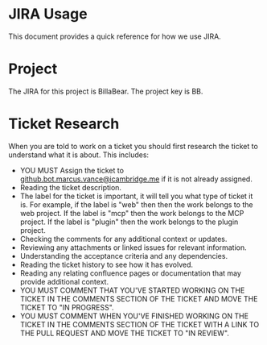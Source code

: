 JIRA Usage
==========

This document provides a quick reference for how we use JIRA.

# Project

The JIRA for this project is BillaBear. The project key is BB.

# Ticket Research

When you are told to work on a ticket you should first research the ticket to understand what it is about. This includes:

* YOU MUST Assign the ticket to github.bot.marcus.vance@icambridge.me if it is not already assigned.
* Reading the ticket description.
* The label for the ticket is important, it will tell you what type of ticket it is. For example, if the label is "web" then then the work belongs to the web project. If the label is "mcp" then the work belongs to the MCP project. If the label is "plugin" then the work belongs to the plugin project.
* Checking the comments for any additional context or updates.
* Reviewing any attachments or linked issues for relevant information.
* Understanding the acceptance criteria and any dependencies.
* Reading the ticket history to see how it has evolved.
* Reading any relating confluence pages or documentation that may provide additional context.
* YOU MUST COMMENT THAT YOU'VE STARTED WORKING ON THE TICKET IN THE COMMENTS SECTION OF THE TICKET AND MOVE THE TICKET TO "IN PROGRESS".
* YOU MUST COMMENT WHEN YOU'VE FINISHED WORKING ON THE TICKET IN THE COMMENTS SECTION OF THE TICKET WITH A LINK TO THE PULL REQUEST AND MOVE THE TICKET TO "IN REVIEW".